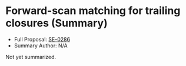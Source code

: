 # Forward-scan matching for trailing closures (Summary)

* Full Proposal: [SE-0286](https://github.com/apple/swift-evolution/blob/main/proposals/0286-forward-scan-trailing-closures.md)
* Summary Author: N/A

Not yet summarized.
